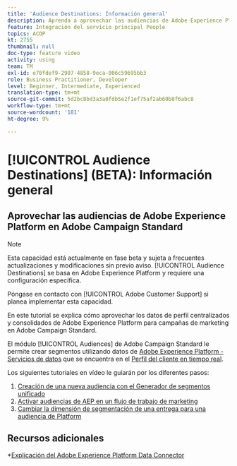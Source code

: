 ```yaml
---
title: 'Audience Destinations: Información general'
description: Aprenda a aprovechar las audiencias de Adobe Experience Platform (AEP) en Adobe Campaign Standard (ACS)
feature: Integración del servicio principal People
topics: ACOP
kt: 2755
thumbnail: null
doc-type: feature video
activity: using
team: TM
exl-id: e70fdef9-2907-4858-9eca-006c59695bb3
role: Business Practitioner, Developer
level: Beginner, Intermediate, Experienced
translation-type: tm+mt
source-git-commit: 5d2bc8bd3a3a0fdb5e2f1ef75af2ab60b8f6abc8
workflow-type: tm+mt
source-wordcount: '181'
ht-degree: 9%

---
```


# [!UICONTROL Audience Destinations] (BETA): Información general

## Aprovechar las audiencias de Adobe Experience Platform en Adobe Campaign Standard

>[!NOTE]
>
>Esta capacidad está actualmente en fase beta y sujeta a frecuentes actualizaciones y modificaciones sin previo aviso. [!UICONTROL Audience Destinations] se basa en Adobe Experience Platform y requiere una configuración específica.
>
>Póngase en contacto con [!UICONTROL Adobe Customer Support] si planea implementar esta capacidad.


En este tutorial se explica cómo aprovechar los datos de perfil centralizados y consolidados de Adobe Experience Platform para campañas de marketing en Adobe Campaign Standard.

El módulo [!UICONTROL Audiences] de Adobe Campaign Standard le permite crear segmentos utilizando datos de [Adobe Experience Platform - Servicios de datos](https://www.adobe.io/apis/experienceplatform/home/services.html) que se encuentra en el [Perfil del cliente en tiempo real](https://docs.adobe.com/content/help/en/platform-learn/tutorials/profiles/understanding-the-real-time-customer-profile.html).

Los siguientes tutoriales en vídeo le guiarán por los diferentes pasos:

1. [Creación de una nueva audiencia con el Generador de segmentos unificado](/help/profiles-and-audiences/audience-destinations/creating-audiences-using-segment-builder.md)
2. [Activar audiencias de AEP en un flujo de trabajo de marketing](/help/profiles-and-audiences/audience-destinations/activating-aep-audiences.md)
3. [Cambiar la dimensión de segmentación de una entrega para una audiencia de Platform](/help/profiles-and-audiences/audience-destinations/changing-targeting-dimension.md)

## Recursos adicionales

*[Explicación del Adobe Experience Platform Data Connector](/help/administrating/adobe-experience-platform-data-connector/understanding-the-adobe-experience-platform-data-connector.md)
